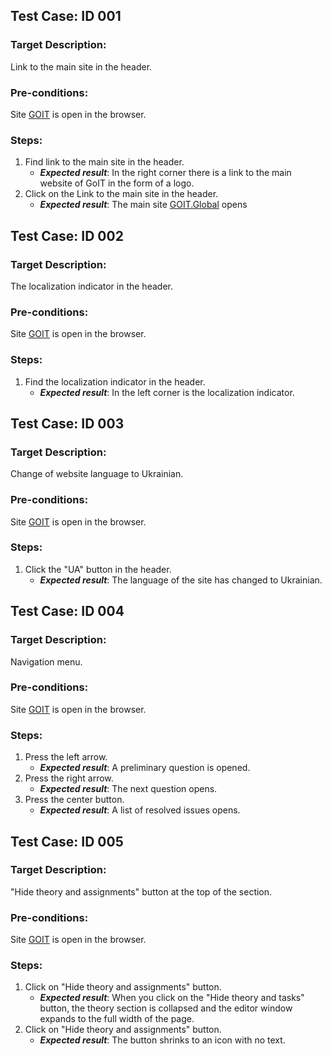 ## Test Case: ID 001
### Target Description: 
Link to the main site in the header.
### Pre-conditions:		
Site [GOIT](https://qa-autocheck-test.goit.global/?token=d5fcc3783ba50fcac78b5a5ea8e4d69f6fe51ed8368bc618a58a846ad8b03a63&block=xyz01ab35) is open in the browser.
### Steps:						
1. Find link to the main site in the header.
   - ***Expected result***: In the right corner there is a link to the main website of GoIT in the form of a logo.	
2. Сlick on the Link to the main site in the header.
   - ***Expected result***: The main site [GOIT.Global](https://goit.global/ua/) opens 
   	
##  Test Case: ID 002
### Target Description:	
The localization indicator in the header.
### Pre-conditions:
Site [GOIT](https://qa-autocheck-test.goit.global/?token=d5fcc3783ba50fcac78b5a5ea8e4d69f6fe51ed8368bc618a58a846ad8b03a63&block=xyz01ab35)  is open in the browser.
### Steps:
1. Find the localization indicator in the header.
   - ***Expected result***: In the left corner is the localization indicator.	

##  Test Case: ID 003
### Target Description:	
Change of website language to Ukrainian.
### Pre-conditions:
Site [GOIT](https://qa-autocheck-test.goit.global/?token=d5fcc3783ba50fcac78b5a5ea8e4d69f6fe51ed8368bc618a58a846ad8b03a63&block=xyz01ab35)  is open in the browser.
### Steps:
1. Click the "UA" button in the header.	
   - ***Expected result***: The language of the site has changed to Ukrainian.

##  Test Case: ID 004
### Target Description:	
Navigation menu.
### Pre-conditions:
Site [GOIT](https://qa-autocheck-test.goit.global/?token=d5fcc3783ba50fcac78b5a5ea8e4d69f6fe51ed8368bc618a58a846ad8b03a63&block=xyz01ab35)  is open in the browser.
### Steps:
1. Press the left arrow.	
   - ***Expected result***: A preliminary question is opened.
2. Press the right arrow.
   - ***Expected result***: The next question opens.
3. Press the center button.
   - ***Expected result***: A list of resolved issues opens.

##  Test Case: ID 005
### Target Description:	
"Hide theory and assignments" button at the top of the section.
### Pre-conditions:
Site [GOIT](https://qa-autocheck-test.goit.global/?token=d5fcc3783ba50fcac78b5a5ea8e4d69f6fe51ed8368bc618a58a846ad8b03a63&block=xyz01ab35)  is open in the browser.
### Steps:
1. Click on "Hide theory and assignments" button.	
   - ***Expected result***: When you click on the "Hide theory and tasks" button, the theory section is collapsed and the editor window expands to the full width of the page.
2. Click on "Hide theory and assignments" button.
   - ***Expected result***: The button shrinks to an icon with no text.
